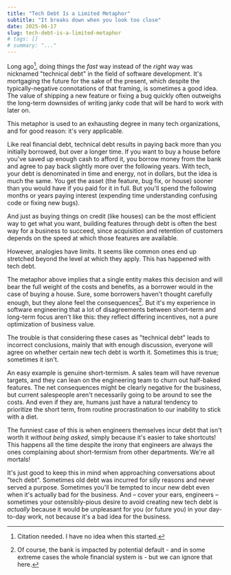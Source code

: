 ```yaml
---
title: "Tech Debt Is a Limited Metaphor"
subtitle: "It breaks down when you look too close"
date: 2025-06-17
slug: tech-debt-is-a-limited-metaphor
# tags: []
# summary: "..."
---
```


Long ago[^citation-needed], doing things the *fast* way instead of the *right* way was nicknamed "technical debt" in the field of software development.
It's mortgaging the future for the sake of the present, which despite the typically-negative connotations of that framing, is sometimes a good idea.
The value of shipping a new feature or fixing a bug quickly often outweighs the long-term downsides of writing janky code that will be hard to work with later on.

This metaphor is used to an exhausting degree in many tech organizations, and for good reason:
it's very applicable.

Like real financial debt, technical debt results in paying back more than you initially borrowed, but over a longer time.
If you want to buy a house before you've saved up enough cash to afford it, you borrow money from the bank and agree to pay back slightly more over the following years.
With tech, your debt is denominated in time and energy, not in dollars, but the idea is much the same.
You get the asset (the feature, bug fix, or house) sooner than you would have if you paid for it in full.
But you'll spend the following months or years paying interest (expending time understanding confusing code or fixing new bugs).

And just as buying things on credit (like houses) can be the most efficient way to get what you want, building features through debt is often the best way for a business to succeed, since acquisition and retention of customers depends on the speed at which those features are available.

However, analogies have limits.
It seems like common ones end up stretched beyond the level at which they apply.
This has happened with tech debt.

The metaphor above implies that a single entity makes this decision and will bear the full weight of the costs and benefits, as a borrower would in the case of buying a house.
Sure, some borrowers haven't thought carefully enough, but they alone feel the consequences[^consequences].
But it's my experience in software engineering that a lot of disagreements between short-term and long-term focus aren't like this:
they reflect differing incentives, not a pure optimization of business value.

The trouble is that considering these cases as "technical debt" leads to incorrect conclusions, mainly that with enough discussion, everyone will agree on whether certain new tech debt is worth it.
Sometimes this is true; sometimes it isn't.

An easy example is genuine short-termism.
A sales team will have revenue targets, and they can lean on the engineering team to churn out half-baked features.
The net consequences might be clearly negative for the business, but current salespeople aren't necessarily going to be around to see the costs.
And even if they are, humans just have a natural tendency to prioritize the short term, from routine procrastination to our inability to stick with a diet.

The funniest case of this is when engineers themselves incur debt that isn't worth it *without being asked*, simply because it's easier to take shortcuts!
This happens all the time despite the irony that engineers are always the ones complaining about short-termism from other departments.
We're all mortals!

It's just good to keep this in mind when approaching conversations about "tech debt".
Sometimes old debt was incurred for silly reasons and never served a purpose.
Sometimes you'll be tempted to incur new debt even when it's actually bad for the business.
And – cover your ears, engineers – sometimes your ostensibly-pious desire to avoid creating new tech debt is *actually* because it would be unpleasant for you (or future you) in your day-to-day work, not because it's a bad idea for the business.

[^citation-needed]: Citation needed. I have no idea when this started.
[^consequences]: Of course, the bank is impacted by potential default - and in some extreme cases the whole financial system is - but we can ignore that here.